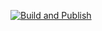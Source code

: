 [![Build and Publish](https://github.com/Alex88411488/MyConsoleApp/actions/workflows/build.yml/badge.svg)](https://github.com/Alex88411488/MyConsoleApp/actions/workflows/build.yml)
